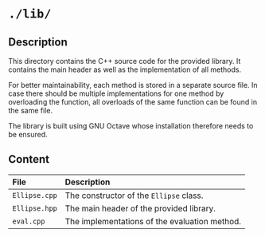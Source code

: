<!------------------------------------------------------------------------------
--
-- Copyright (C) 2022 Kevin Matthes
--
-- This program is free software; you can redistribute it and/or modify
-- it under the terms of the GNU General Public License as published by
-- the Free Software Foundation; either version 2 of the License, or
-- (at your option) any later version.
--
-- This program is distributed in the hope that it will be useful,
-- but WITHOUT ANY WARRANTY; without even the implied warranty of
-- MERCHANTABILITY or FITNESS FOR A PARTICULAR PURPOSE.  See the
-- GNU General Public License for more details.
--
-- You should have received a copy of the GNU General Public License along
-- with this program; if not, write to the Free Software Foundation, Inc.,
-- 51 Franklin Street, Fifth Floor, Boston, MA 02110-1301 USA.
--
----
--
--  FILE
--      README.md
--
--  BRIEF
--      Important information regarding this project.
--
--  AUTHOR
--      Kevin Matthes
--
--  COPYRIGHT
--      (C) 2022 Kevin Matthes.
--      This file is licensed GPL 2 as of June 1991.
--
--  DATE
--      2022
--
--  NOTE
--      See `LICENSE' for full license.
--
------------------------------------------------------------------------------->

# `./lib/`

## Description

This directory contains the C++ source code for the provided library. It
contains the main header as well as the implementation of all methods.

For better maintainability, each method is stored in a separate source file.  In
case there should be multiple implementations for one method by overloading the
function, all overloads of the same function can be found in the same file.

The library is built using GNU Octave whose installation therefore needs to be
ensured.

## Content

| File          | Description                                   |
|:--------------|:----------------------------------------------|
| `Ellipse.cpp` | The constructor of the `Ellipse` class.       |
| `Ellipse.hpp` | The main header of the provided library.      |
| `eval.cpp`    | The implementations of the evaluation method. |

<!----------------------------------------------------------------------------->
